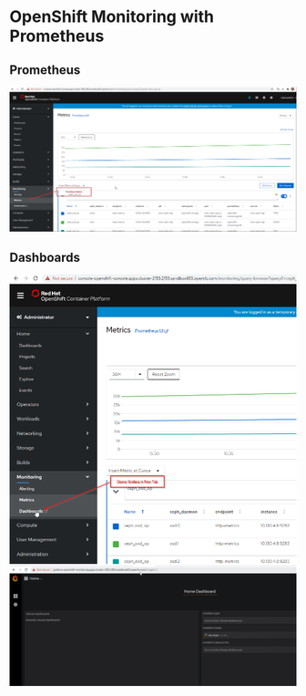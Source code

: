 # OpenShift Monitoring with Prometheus

## Prometheus

<img src="images/mod01/mod01-07-001.png">

## Dashboards

<img src="images/mod01/mod01-07-002.png">
<img src="images/mod01/mod01-07-003.png">

